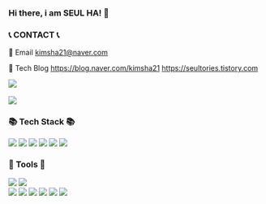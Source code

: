 ### Hi there, i am SEUL HA! 💬

### 📞 CONTACT 📞 
📧 Email
kimsha21@naver.com
    
🌱 Tech Blog
https://blog.naver.com/kimsha21
https://seultories.tistory.com

<div>
    <img src="https://github-readme-stats.vercel.app/api/top-langs/?username=KimSeulHa&layout=compact"><br><br>
    <img src="https://github-readme-stats.vercel.app/api?username=KimSeulHa&show_icons=true">
</div>

### 📚 Tech Stack 📚
<div>
  <img src="https://img.shields.io/badge/java-007396?style=for-the-badge&logo=java&logoColor=white"> 
  <img src="https://img.shields.io/badge/javascript-F7DF1E?style=for-the-badge&logo=javascript&logoColor=white"> 
  <img src="https://img.shields.io/badge/spring-6DB33F?style=for-the-badge&logo=spring&logoColor=white"> 
  <img src="https://img.shields.io/badge/springboot-6DB33F?style=for-the-badge&logo=springboot&logoColor=white"> 
  <img src="https://img.shields.io/badge/mysql-4479A1?style=for-the-badge&logo=mysql&logoColor=white"> 
  <img src="https://img.shields.io/badge/oracle SQL-F80000?style=for-the-badge&logo=oracle&logoColor=white"> 
</div>

### 🔨 Tools 🔨
<div>
    <img src="https://img.shields.io/badge/eclipseide-2C2255?style=for-the-badge&logo=eclipseide&logoColor=white">
    <img src="https://img.shields.io/badge/intellijidea-000000?style=for-the-badge&logo=intellijidea&logoColor=white">
    <br>
    <img src="https://img.shields.io/badge/git-F05032?style=for-the-badge&logo=git&logoColor=white">
    <img src="https://img.shields.io/badge/github-181717?style=for-the-badge&logo=github&logoColor=white">
    <img src="https://img.shields.io/badge/linux-FCC624?style=for-the-badge&logo=linux&logoColor=black">
    <img src="https://img.shields.io/badge/apache tomcat-F8DC75?style=for-the-badge&logo=apachetomcat&logoColor=white">
    <img src="https://img.shields.io/badge/gradle-02303A?style=for-the-badge&logo=gradle&logoColor=white">
    <img src="https://img.shields.io/badge/apachemaven-C71A36?style=for-the-badge&logo=apachemaven&logoColor=white">
</div>  



